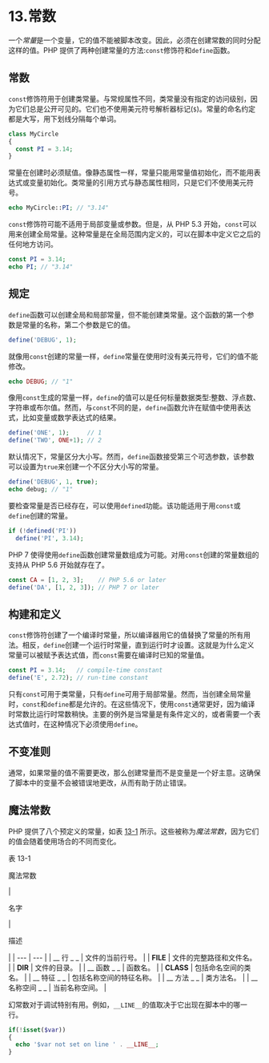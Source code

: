 # 13.常数

一个*常量*是一个变量，它的值不能被脚本改变。因此，必须在创建常数的同时分配这样的值。PHP 提供了两种创建常量的方法:`const`修饰符和`define`函数。

## 常数

`const`修饰符用于创建类常量。与常规属性不同，类常量没有指定的访问级别，因为它们总是公开可见的。它们也不使用美元符号解析器标记(`$`)。常量的命名约定都是大写，用下划线分隔每个单词。

```php
class MyCircle
{
  const PI = 3.14;
}

```

常量在创建时必须赋值。像静态属性一样，常量只能用常量值初始化，而不能用表达式或变量初始化。类常量的引用方式与静态属性相同，只是它们不使用美元符号。

```php
echo MyCircle::PI; // "3.14"

```

`const`修饰符可能不适用于局部变量或参数。但是，从 PHP 5.3 开始，`const`可以用来创建全局常量。这种常量是在全局范围内定义的，可以在脚本中定义它之后的任何地方访问。

```php
const PI = 3.14;
echo PI; // "3.14"

```

## 规定

`define`函数可以创建全局和局部常量，但不能创建类常量。这个函数的第一个参数是常量的名称，第二个参数是它的值。

```php
define('DEBUG', 1);

```

就像用`const`创建的常量一样，`define`常量在使用时没有美元符号，它们的值不能修改。

```php
echo DEBUG; // "1"

```

像用`const`生成的常量一样，`define`的值可以是任何标量数据类型:整数、浮点数、字符串或布尔值。然而，与`const`不同的是，`define`函数允许在赋值中使用表达式，比如变量或数学表达式的结果。

```php
define('ONE', 1);     // 1
define('TWO', ONE+1); // 2

```

默认情况下，常量区分大小写。然而，`define`函数接受第三个可选参数，该参数可以设置为`true`来创建一个不区分大小写的常量。

```php
define('DEBUG', 1, true);
echo debug; // "1"

```

要检查常量是否已经存在，可以使用`defined`功能。该功能适用于用`const`或`define`创建的常量。

```php
if (!defined('PI'))
  define('PI', 3.14);

```

PHP 7 使得使用`define`函数创建常量数组成为可能。对用`const`创建的常量数组的支持从 PHP 5.6 开始就存在了。

```php
const CA = [1, 2, 3];    // PHP 5.6 or later
define('DA', [1, 2, 3]); // PHP 7 or later

```

## 构建和定义

`const`修饰符创建了一个编译时常量，所以编译器用它的值替换了常量的所有用法。相反，`define`创建一个运行时常量，直到运行时才设置。这就是为什么定义常量可以被赋予表达式值，而`const`需要在编译时已知的常量值。

```php
const PI = 3.14;   // compile-time constant
define('E', 2.72); // run-time constant

```

只有`const`可用于类常量，只有`define`可用于局部常量。然而，当创建全局常量时，`const`和`define`都是允许的。在这些情况下，使用`const`通常更好，因为编译时常数比运行时常数稍快。主要的例外是当常量是有条件定义的，或者需要一个表达式值时，在这种情况下必须使用`define`。

## 不变准则

通常，如果常量的值不需要更改，那么创建常量而不是变量是一个好主意。这确保了脚本中的变量不会被错误地更改，从而有助于防止错误。

## 魔法常数

PHP 提供了八个预定义的常量，如表 [13-1](#Tab1) 所示。这些被称为*魔法常数*，因为它们的值会随着使用场合的不同而变化。

表 13-1

魔法常数

<colgroup><col class="tcol1 align-left"> <col class="tcol2 align-left"></colgroup> 
| 

名字

 | 

描述

 |
| --- | --- |
| __ 行 _ _ | 文件的当前行号。 |
| __FILE__ | 文件的完整路径和文件名。 |
| __DIR__ | 文件的目录。 |
| __ 函数 _ _ | 函数名。 |
| __CLASS__ | 包括命名空间的类名。 |
| __ 特征 _ _ | 包括名称空间的特征名称。 |
| __ 方法 _ _ | 类方法名。 |
| __ 名称空间 _ _ | 当前名称空间。 |

幻常数对于调试特别有用。例如，`__LINE__`的值取决于它出现在脚本中的哪一行。

```php
if(!isset($var))
{
  echo '$var not set on line ' . __LINE__;
}

```